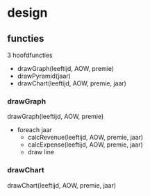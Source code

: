 # design
## functies
3 hoofdfuncties
- drawGraph(leeftijd, AOW, premie)
- drawPyramid(jaar)
- drawChart(leeftijd, AOW, premie, jaar)

### drawGraph
drawGraph(leeftijd, AOW, premie)
- foreach jaar
  - calcRevenue(leeftijd, AOW, premie, jaar)
  - calcExpense(leeftijd, AOW, premie, jaar)
  - draw line

### drawChart
drawChart(leeftijd, AOW, premie, jaar)  
